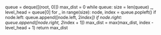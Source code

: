 queue = deque([(root, 0)])
max_dist = 0
while queue:
size = len(queue)
_, level_head = queue[0]
for _ in range(size):
node, index = queue.popleft()
if node.left:
queue.append([node.left, 2*index])
if node.right:
queue.append([node.right, 2*index + 1])
max_dist = max(max_dist, index - level_head + 1)
return max_dist